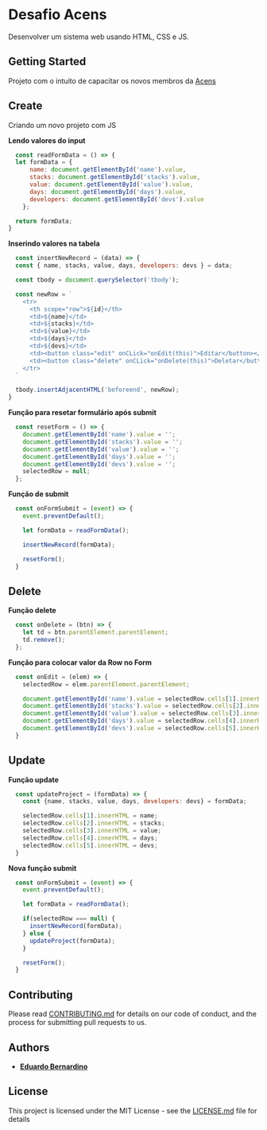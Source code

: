 # Desafio Acens

Desenvolver um sistema web usando HTML, CSS e JS.

## Getting Started

Projeto com o intuito de capacitar os novos membros da [Acens](http://acensjr.com/)

## Create

Criando um novo projeto com JS

**Lendo valores do input**
```javascript
  const readFormData = () => {
  let formData = {
      name: document.getElementById('name').value,
      stacks: document.getElementById('stacks').value,
      value: document.getElementById('value').value,
      days: document.getElementById('days').value,
      developers: document.getElementById('devs').value
    };

  return formData;
}
```

**Inserindo valores na tabela**
```javascript
  const insertNewRecord = (data) => {
  const { name, stacks, value, days, developers: devs } = data;

  const tbody = document.querySelector('tbody');

  const newRow = `
    <tr>
      <th scope="row">${id}</th>
      <td>${name}</td>
      <td>${stacks}</td>
      <td>${value}</td>
      <td>${days}</td>
      <td>${devs}</td>
      <td><button class="edit" onCLick="onEdit(this)">Editar</button></td>
      <td><button class="delete" onCLick="onDelete(this)">Deletar</button></td>
    </tr>
  `

  tbody.insertAdjacentHTML('beforeend', newRow);
}
```

**Função para resetar formulário após submit**
```javascript
  const resetForm = () => {
    document.getElementById('name').value = '';
    document.getElementById('stacks').value = '';
    document.getElementById('value').value = '';
    document.getElementById('days').value = '';
    document.getElementById('devs').value = '';
    selectedRow = null;
  };
```

**Função de submit**
```javascript
  const onFormSubmit = (event) => {
    event.preventDefault();

    let formData = readFormData();

    insertNewRecord(formData);

    resetForm();
  }
```

## Delete
**Função delete**
```javascript
  const onDelete = (btn) => {
    let td = btn.parentElement.parentElement;
    td.remove();
  };
```

**Função para colocar valor da Row no Form**
```javascript
  const onEdit = (elem) => {
    selectedRow = elem.parentElement.parentElement;

    document.getElementById('name').value = selectedRow.cells[1].innerHTML;
    document.getElementById('stacks').value = selectedRow.cells[2].innerHTML;
    document.getElementById('value').value = selectedRow.cells[3].innerHTML;
    document.getElementById('days').value = selectedRow.cells[4].innerHTML;
    document.getElementById('devs').value = selectedRow.cells[5].innerHTML;
  }
```

## Update
**Função update**
```javascript
  const updateProject = (formData) => {
    const {name, stacks, value, days, developers: devs} = formData;

    selectedRow.cells[1].innerHTML = name;
    selectedRow.cells[2].innerHTML = stacks;
    selectedRow.cells[3].innerHTML = value;
    selectedRow.cells[4].innerHTML = days;
    selectedRow.cells[5].innerHTML = devs;
  } 
```

**Nova função submit**
```javascript
  const onFormSubmit = (event) => {
    event.preventDefault();

    let formData = readFormData();

    if(selectedRow === null) {
      insertNewRecord(formData);
    } else {
      updateProject(formData);
    }

    resetForm();
  }
```

## Contributing

Please read [CONTRIBUTING.md](https://gist.github.com/PurpleBooth/b24679402957c63ec426) for details on our code of conduct, and the process for submitting pull requests to us.

## Authors

* [**Eduardo Bernardino**](https://github.com/dudubernardino)

## License

This project is licensed under the MIT License - see the [LICENSE.md](LICENSE.md) file for details